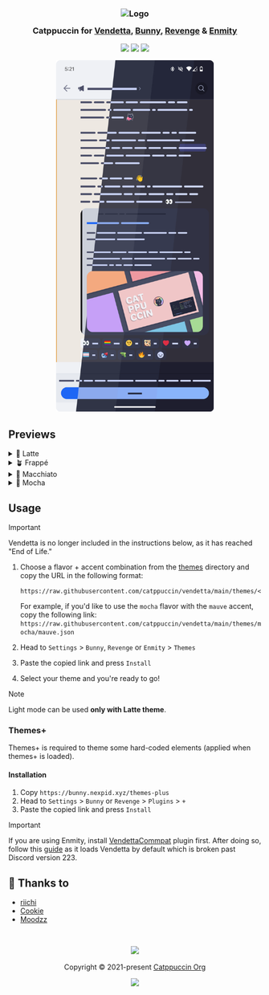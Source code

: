 <h3 align="center">
 <img src="https://raw.githubusercontent.com/catppuccin/catppuccin/main/assets/logos/exports/1544x1544_circle.png" width="100" alt="Logo"/><br/>
 <img src="https://raw.githubusercontent.com/catppuccin/catppuccin/main/assets/misc/transparent.png" height="30" width="0px"/>
 Catppuccin for <a href="https://github.com/vendetta-mod/Vendetta">Vendetta</a>, <a href="https://github.com/pyoncord/Bunny">Bunny</a>, <a href='https://github.com/revenge-mod/revenge-bundle'>Revenge</a> & <a href="https://github.com/enmity-mod/enmity">Enmity</a>
 <img src="https://raw.githubusercontent.com/catppuccin/catppuccin/main/assets/misc/transparent.png" height="30" width="0px"/>
</h3>

<p align="center">
 <a href="https://github.com/catppuccin/vendetta/stargazers"><img src="https://img.shields.io/github/stars/catppuccin/vendetta?colorA=363a4f&colorB=b7bdf8&style=for-the-badge"></a>
 <a href="https://github.com/catppuccin/vendetta/issues"><img src="https://img.shields.io/github/issues/catppuccin/vendetta?colorA=363a4f&colorB=f5a97f&style=for-the-badge"></a>
 <a href="https://github.com/catppuccin/vendetta/contributors"><img src="https://img.shields.io/github/contributors/catppuccin/vendetta?colorA=363a4f&colorB=a6da95&style=for-the-badge"></a>
</p>

<p align="center">
  <img src="assets/preview.webp" height="700px"/>
</p>

## Previews

<details>
<summary>🌻 Latte</summary>
<img src="assets/latte.webp"/>
</details>
<details>
<summary>🪴 Frappé</summary>
<img src="assets/frappe.webp"/>
</details>
<details>
<summary>🌺 Macchiato</summary>
<img src="assets/macchiato.webp"/>
</details>
<details>
<summary>🌿 Mocha</summary>
<img src="assets/mocha.webp"/>
</details>

## Usage

> [!IMPORTANT]
> Vendetta is no longer included in the instructions below, as it has reached
> "End of Life."

1. Choose a flavor + accent combination from the [themes](./themes) directory and copy the URL in the following format:
   ```
   https://raw.githubusercontent.com/catppuccin/vendetta/main/themes/<flavor>/<accent>.json
   ```
   For example, if you'd like to use the `mocha` flavor with the `mauve` accent, copy the following link: `https://raw.githubusercontent.com/catppuccin/vendetta/main/themes/mocha/mauve.json`

2. Head to `Settings` > `Bunny`, `Revenge` or `Enmity` > `Themes`
3. Paste the copied link and press `Install`
4. Select your theme and you're ready to go!

> [!NOTE]  
> Light mode can be used **only with Latte theme**.

### Themes+

Themes+ is required to theme some hard-coded elements (applied when themes+ is
loaded).

#### Installation
1. Copy `https://bunny.nexpid.xyz/themes-plus`
2. Head to `Settings` > `Bunny` or `Revenge` > `Plugins` > `+`
3. Paste the copied link and press `Install`
> [!IMPORTANT]
> If you are using Enmity, install
> [VendettaCommpat](https://discord.com/channels/950850315601711176/1019645460589318165/1211473409154744350)
> plugin first. After doing so, follow this
> [guide](https://discord.com/channels/950850315601711176/1239393517151846412)
> as it loads Vendetta by default which is broken past Discord version 223.
> 

## 💝 Thanks to

- [riichi](https://github.com/riivx)
- [Cookie](https://github.com/Covkie)
- [Moodzz](https://github.com/Moodzz1)

&nbsp;

<p align="center">
 <img src="https://raw.githubusercontent.com/catppuccin/catppuccin/main/assets/footers/gray0_ctp_on_line.svg?sanitize=true" />
</p>

<p align="center">
 Copyright &copy; 2021-present <a href="https://github.com/catppuccin" target="_blank">Catppuccin Org</a>
</p>

<p align="center">
 <a href="https://github.com/catppuccin/catppuccin/blob/main/LICENSE"><img src="https://img.shields.io/static/v1.svg?style=for-the-badge&label=License&message=MIT&logoColor=d9e0ee&colorA=363a4f&colorB=b7bdf8"/></a>
</p>
